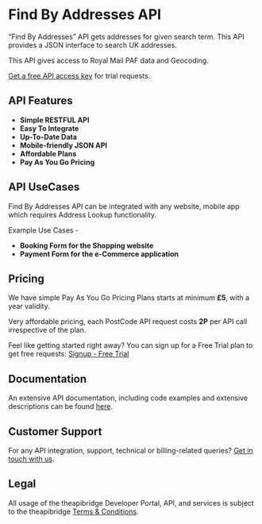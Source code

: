 # Find By Addresses API

“Find By Addresses” API gets addresses for given search term. This API provides a JSON interface to search UK addresses. 

This API gives access to Royal Mail PAF data and Geocoding.

[Get a free API access key](https://www.theapibridge.com/signup) for trial requests.

## API Features
* **Simple RESTFUL API**
* **Easy To Integrate**
* **Up-To-Date Data**
* **Mobile-friendly JSON API**
* **Affordable Plans**
* **Pay As You Go Pricing**

## API UseCases
Find By Addresses API can be integrated with any website, mobile app which requires Address Lookup functionality.

Example Use Cases -

* **Booking Form for the Shopping website**
* **Payment Form for the e-Commerce application**

## Pricing
We have simple Pay As You Go Pricing Plans starts at minimum **£5**, with a year validity.

Very affordable pricing, each PostCode API request costs **2P** per API call irrespective of the plan.

Feel like getting started right away? You can sign up for a Free Trial plan to get free requests: [Signup - Free Trial](https://www.theapibridge.com/signup)

## Documentation
An extensive API documentation, including code examples and extensive descriptions can be found [here](https://www.theapibridge.com/docs/findbyaddresses).

## Customer Support
For any API integration, support, technical or billing-related queries? [Get in touch with us](mailto:hello@theapibridge.com).

## Legal
All usage of the theapibridge Developer Portal, API, and services is subject to the theapibridge [Terms & Conditions](https://www.theapibridge.com/legal/terms-of-service).
